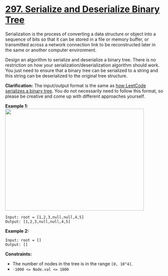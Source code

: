 # [297. Serialize and Deserialize Binary Tree](https://leetcode.com/problems/serialize-and-deserialize-binary-tree/description/)

Serialization is the process of converting a data structure or object into a sequence of bits so that it can be stored in a file or memory buffer, or transmitted across a network connection link to be reconstructed later in the same or another computer environment.

Design an algorithm to serialize and deserialize a binary tree. There is no restriction on how your serialization/deserialization algorithm should work. You just need to ensure that a binary tree can be serialized to a string and this string can be deserialized to the original tree structure.

**Clarification:** The input/output format is the same as <a href="https://support.leetcode.com/hc/en-us/articles/360011883654-What-does-1-null-2-3-mean-in-binary-tree-representation-" target="_blank">how LeetCode serializes a binary tree</a>. You do not necessarily need to follow this format, so
please be creative and come up with different approaches yourself.

**Example 1:** <img alt="" src="https://assets.leetcode.com/uploads/2020/09/15/serdeser.jpg" style="width: 442px; height: 324px;">

```
Input: root = [1,2,3,null,null,4,5]
Output: [1,2,3,null,null,4,5]
```

**Example 2:**

```
Input: root = []
Output: []
```

**Constraints:**

-   The number of nodes in the tree is in the range `[0, 10^4]`.
-   `-1000 <= Node.val <= 1000`
